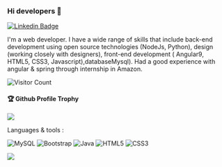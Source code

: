 ### Hi developers 👋

<!--
**charishma-12/charishma-12** is a ✨ _special_ ✨ repository because its `README.md` (this file) appears on your GitHub profile.

Here are some ideas to get you started:

- 🔭 I’m currently working on ...
- 🌱 I’m currently learning ...
- 👯 I’m looking to collaborate on ...
- 🤔 I’m looking for help with ...
- 💬 Ask me about ...
- 📫 How to reach me: ...
- 😄 Pronouns: ...
- ⚡ Fun fact: ...
-->

[![Linkedin Badge](https://img.shields.io/badge/-charishma-blue?style=flat-square&logo=Linkedin&logoColor=white&link=https://www.linkedin.com/in/charishma-padmanabhuni/)](https://www.linkedin.com/in/charishma-padmanabhuni/)

I'm a web developer. I have a wide range of skills that include back-end development using open source technologies (NodeJs, Python), design (working closely with designers), front-end development ( Angular9, HTML5, CSS3, Javascript),databaseMysql). Had a good experience with angular & spring through internship in Amazon. 

![Visitor Count](https://profile-counter.glitch.me/charishma-12/count.svg)

<div>
  <h4>🏆 Github Profile Trophy</h4>
  <a href="https://github.com/ryo-ma/github-profile-trophy">
    <img src="https://github-profile-trophy.vercel.app/?username=charishma-12&column=7"/>
  </a>
</div>

Languages & tools : 

<img alt="MySQL" src="https://img.shields.io/badge/mysql-%2300f.svg?style=flat-square&logo=mysql&logoColor=white"/> <img alt="Bootstrap" src="https://img.shields.io/badge/bootstrap-%23563D7C.svg?style=flat-square&logo=bootstrap&logoColor=white"/> <img alt="Java" src="https://img.shields.io/badge/java-%23ED8B00.svg?style=flat-square&logo=java&logoColor=white"/> <img alt="HTML5" src="https://img.shields.io/badge/html5-%23E34F26.svg?style=flat-square&logo=html5&logoColor=white"/> <img alt="CSS3" src="https://img.shields.io/badge/css3-%231572B6.svg?style=flat-square&logo=css3&logoColor=white"/>

![](https://activity-graph.herokuapp.com/graph?username=charishma-12&theme=react-dark&area=true)


